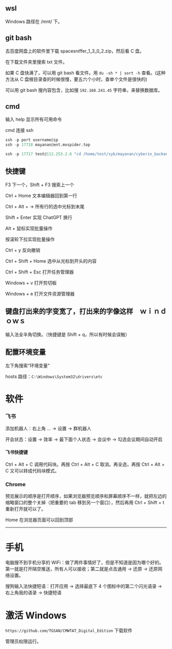 

## wsl  

Windows 路径在 /mnt/ 下。      




## git bash    

去百度网盘上的软件里下载 spacesniffer_1_3_0_2.zip，然后看 C 盘。     

在下载文件夹里搜索 txt 文件。    

如果 C 盘快满了，可以用 git bash 看文件。用 `du -sh * | sort -h` 查看。(这种方法从 C 盘根目录查的时候很慢，要五六个小时，查单个文件是很快的)       

可以用 git bash 搜内容包含，比如搜 `192.168.241.45` 字符串，来替换数据库。   




## cmd    

输入 help 显示所有可用命令     

cmd 连接 ssh   

```python 
ssh -p port username@ip
ssh -p 17718 mayanan@ent.mxspider.top

ssh -p 17717 test@112.253.2.6 "cd /home/test/syb/mayanan/cyberin_backend/ && /home/test/testenv/bin/python manage.py crisis_warning_send --debug_time '2022-11-12 10:15:00' --settings cyberin_backend.settings_product"  （外面是双引号，里面是单引号）
```


## 快捷键    


F3 下一个，Shift + F3 搜索上一个     

Ctrl + Home 文本编辑器回到第一行   

Ctrl + Alt + → 所有行的选中光标到末尾

Shift + Enter 实现 ChatGPT 换行     

Alt + 鼠标实现批量操作    

按滚轮下拉实现批量操作     

Ctrl + y 反向撤销   

Ctrl + Shift + Home 选中从光标到开头的内容    

Ctrl + Shift + Esc 打开任务管理器   

Windows + v 打开剪切板      

Windows + e 打开文件资源管理器    



## 键盘打出来的字变宽了，打出来的字像这样　ｗｉｎｄｏｗｓ　　　

输入法全半角切换。（快捷键是 Shift + q，所以有时候会误触）      


## 配置环境变量  

左下角搜索“环境变量”    

hosts 路径：`C:\Windows\System32\drivers\etc`       




# 软件    

### 飞书   

添加机器人：右上角 ... -> 设置 -> 群机器人    

开会状态：设置 -> 效率 -> 最下面个人状态 -> 会议中 -> 勾选会议期间自动开启      


#### 飞书快捷键    

Ctrl + Alt + C 调用代码块。再按 Ctrl + Alt + C 取消。再全选，再按 Ctrl + Alt + C 又可以转成代码块模式。     



### Chrome   

预览展示的顺序是打开顺序，如果浏览器预览顺序和屏幕顺序不一样，就把左边的缩略窗口的整个关掉（把重要的 tab 移到另一个窗口），然后再用 Ctrl + Shift + t 重新打开就可以了。      

Home 在浏览器页面可以回到顶部     



***    


# 手机    

电脑搜不到手机分享的 WiFi：做了两件事情好了，但是不知道是因为哪个好的。第一就是打开隔空推送，所有人可以接收；第二就是点击通用 -> 还原 -> 还原网络设置。      

搜狗输入法快捷短语：打开应用 -> 选择最底下 4 个图标中的第二个闪光语录 -> 右上角我的语录 -> 快捷短语     



# 激活 Windows   

`https://github.com/TGSAN/CMWTAT_Digital_Edition` 下载软件    

管理员权限运行。    








